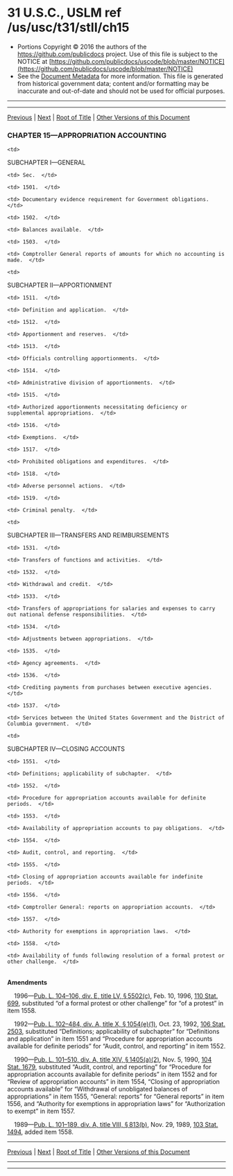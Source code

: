 ---
---

# 31 U.S.C., USLM ref /us/usc/t31/stII/ch15

* Portions Copyright © 2016 the authors of the https://github.com/publicdocs project.
  Use of this file is subject to the NOTICE at [https://github.com/publicdocs/uscode/blob/master/NOTICE](https://github.com/publicdocs/uscode/blob/master/NOTICE)
* See the [Document Metadata](././../../../../..//README.md) for more information.
  This file is generated from historical government data; content and/or formatting may be inaccurate and out-of-date and should not be used for official purposes.

----------
----------

[Previous](./../../../../..//us/usc/t31/stII/ch13/schIII/m__us_usc_t31_s1354.md) | [Next](./../../../../..//us/usc/t31/stII/ch15/schI/m__us_usc_t31_stII_ch15_schI.md) | [Root of Title](./../../../../../) | [Other Versions of this Document](https://publicdocs.github.io/go/links?ns=uslm&ref=%2Fus%2Fusc%2Ft31%2FstII%2Fch15)

### CHAPTER 15—APPROPRIATION ACCOUNTING

<table>

  <tr>

    <td> 

SUBCHAPTER I—GENERAL  </td>

  </tr>

  <tr>

    <td> Sec.  </td>

  </tr>

  <tr>

    <td> 1501.  </td>

    <td> Documentary evidence requirement for Government obligations.  </td>

  </tr>

  <tr>

    <td> 1502.  </td>

    <td> Balances available.  </td>

  </tr>

  <tr>

    <td> 1503.  </td>

    <td> Comptroller General reports of amounts for which no accounting is made.  </td>

  </tr>

  <tr>

    <td> 

SUBCHAPTER II—APPORTIONMENT  </td>

  </tr>

  <tr>

    <td> 1511.  </td>

    <td> Definition and application.  </td>

  </tr>

  <tr>

    <td> 1512.  </td>

    <td> Apportionment and reserves.  </td>

  </tr>

  <tr>

    <td> 1513.  </td>

    <td> Officials controlling apportionments.  </td>

  </tr>

  <tr>

    <td> 1514.  </td>

    <td> Administrative division of apportionments.  </td>

  </tr>

  <tr>

    <td> 1515.  </td>

    <td> Authorized apportionments necessitating deficiency or supplemental appropriations.  </td>

  </tr>

  <tr>

    <td> 1516.  </td>

    <td> Exemptions.  </td>

  </tr>

  <tr>

    <td> 1517.  </td>

    <td> Prohibited obligations and expenditures.  </td>

  </tr>

  <tr>

    <td> 1518.  </td>

    <td> Adverse personnel actions.  </td>

  </tr>

  <tr>

    <td> 1519.  </td>

    <td> Criminal penalty.  </td>

  </tr>

  <tr>

    <td> 

SUBCHAPTER III—TRANSFERS AND REIMBURSEMENTS  </td>

  </tr>

  <tr>

    <td> 1531.  </td>

    <td> Transfers of functions and activities.  </td>

  </tr>

  <tr>

    <td> 1532.  </td>

    <td> Withdrawal and credit.  </td>

  </tr>

  <tr>

    <td> 1533.  </td>

    <td> Transfers of appropriations for salaries and expenses to carry out national defense responsibilities.  </td>

  </tr>

  <tr>

    <td> 1534.  </td>

    <td> Adjustments between appropriations.  </td>

  </tr>

  <tr>

    <td> 1535.  </td>

    <td> Agency agreements.  </td>

  </tr>

  <tr>

    <td> 1536.  </td>

    <td> Crediting payments from purchases between executive agencies.  </td>

  </tr>

  <tr>

    <td> 1537.  </td>

    <td> Services between the United States Government and the District of Columbia government.  </td>

  </tr>

  <tr>

    <td> 

SUBCHAPTER IV—CLOSING ACCOUNTS  </td>

  </tr>

  <tr>

    <td> 1551.  </td>

    <td> Definitions; applicability of subchapter.  </td>

  </tr>

  <tr>

    <td> 1552.  </td>

    <td> Procedure for appropriation accounts available for definite periods.  </td>

  </tr>

  <tr>

    <td> 1553.  </td>

    <td> Availability of appropriation accounts to pay obligations.  </td>

  </tr>

  <tr>

    <td> 1554.  </td>

    <td> Audit, control, and reporting.  </td>

  </tr>

  <tr>

    <td> 1555.  </td>

    <td> Closing of appropriation accounts available for indefinite periods.  </td>

  </tr>

  <tr>

    <td> 1556.  </td>

    <td> Comptroller General: reports on appropriation accounts.  </td>

  </tr>

  <tr>

    <td> 1557.  </td>

    <td> Authority for exemptions in appropriation laws.  </td>

  </tr>

  <tr>

    <td> 1558.  </td>

    <td> Availability of funds following resolution of a formal protest or other challenge.  </td>

  </tr>

</table>

 __Amendments__ 

    1996—[Pub. L. 104–106, div. E, title LV, § 5502(c)][/us/pl/104/106/s5502/c], Feb. 10, 1996, [110 Stat. 699][/us/stat/110/699], substituted “of a formal protest or other challenge” for “of a protest” in item 1558.

    1992—[Pub. L. 102–484, div. A, title X, § 1054(e)(1)][/us/pl/102/484/s1054/e/1], Oct. 23, 1992, [106 Stat. 2503][/us/stat/106/2503], substituted “Definitions; applicability of subchapter” for “Definitions and application” in item 1551 and “Procedure for appropriation accounts available for definite periods” for “Audit, control, and reporting” in item 1552.

    1990—[Pub. L. 101–510, div. A, title XIV, § 1405(a)(2)][/us/pl/101/510/s1405/a/2], Nov. 5, 1990, [104 Stat. 1679][/us/stat/104/1679], substituted “Audit, control, and reporting” for “Procedure for appropriation accounts available for definite periods” in item 1552 and for “Review of appropriation accounts” in item 1554, “Closing of appropriation accounts available” for “Withdrawal of unobligated balances of appropriations” in item 1555, “General: reports” for “General reports” in item 1556, and “Authority for exemptions in appropriation laws” for “Authorization to exempt” in item 1557.

    1989—[Pub. L. 101–189, div. A, title VIII, § 813(b)][/us/pl/101/189/s813/b], Nov. 29, 1989, [103 Stat. 1494][/us/stat/103/1494], added item 1558.

----------

[Previous](./../../../../..//us/usc/t31/stII/ch13/schIII/m__us_usc_t31_s1354.md) | [Next](./../../../../..//us/usc/t31/stII/ch15/schI/m__us_usc_t31_stII_ch15_schI.md) | [Root of Title](./../../../../../) | [Other Versions of this Document](https://publicdocs.github.io/go/links?ns=uslm&ref=%2Fus%2Fusc%2Ft31%2FstII%2Fch15)

----------
----------

[/us/pl/104/106/s5502/c]: https://publicdocs.github.io/go/links?ns=uslm&ref=%2Fus%2Fpl%2F104%2F106%2Fs5502%2Fc
[/us/stat/110/699]: https://publicdocs.github.io/go/links?ns=uslm&ref=%2Fus%2Fstat%2F110%2F699
[/us/pl/102/484/s1054/e/1]: https://publicdocs.github.io/go/links?ns=uslm&ref=%2Fus%2Fpl%2F102%2F484%2Fs1054%2Fe%2F1
[/us/stat/106/2503]: https://publicdocs.github.io/go/links?ns=uslm&ref=%2Fus%2Fstat%2F106%2F2503
[/us/pl/101/510/s1405/a/2]: https://publicdocs.github.io/go/links?ns=uslm&ref=%2Fus%2Fpl%2F101%2F510%2Fs1405%2Fa%2F2
[/us/stat/104/1679]: https://publicdocs.github.io/go/links?ns=uslm&ref=%2Fus%2Fstat%2F104%2F1679
[/us/pl/101/189/s813/b]: https://publicdocs.github.io/go/links?ns=uslm&ref=%2Fus%2Fpl%2F101%2F189%2Fs813%2Fb
[/us/stat/103/1494]: https://publicdocs.github.io/go/links?ns=uslm&ref=%2Fus%2Fstat%2F103%2F1494


